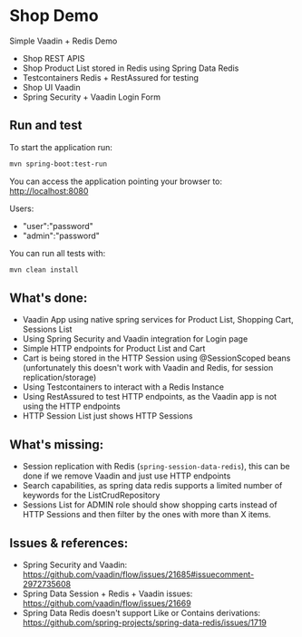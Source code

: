 # Shop Demo

Simple Vaadin + Redis Demo

- Shop REST APIS 
- Shop Product List stored in Redis using Spring Data Redis
- Testcontainers Redis + RestAssured for testing
- Shop UI Vaadin
- Spring Security + Vaadin Login Form

## Run and test

To start the application run: 

```sh
mvn spring-boot:test-run
```
You can access the application pointing your browser to: [http://localhost:8080](http://localhost:8080)

Users:
- "user":"password"
- "admin":"password"

You can run all tests with:
```sh
mvn clean install
```

## What's done: 
- Vaadin App using native spring services for Product List, Shopping Cart, Sessions List
- Using Spring Security and Vaadin integration for Login page
- Simple HTTP endpoints for Product List and Cart
- Cart is being stored in the HTTP Session using @SessionScoped beans (unfortunately this doesn't work with Vaadin and Redis, for session replication/storage)
- Using Testcontainers to interact with a Redis Instance
- Using RestAssured to test HTTP endpoints, as the Vaadin app is not using the HTTP endpoints
- HTTP Session List just shows HTTP Sessions

## What's missing: 
- Session replication with Redis (`spring-session-data-redis`), this can be done if we remove Vaadin and just use HTTP endpoints
- Search capabilities, as spring data redis supports a limited number of keywords for the ListCrudRepository
- Sessions List for ADMIN role should show shopping carts instead of HTTP Sessions and then filter by the ones with more than X items.


## Issues & references: 

- Spring Security and Vaadin: https://github.com/vaadin/flow/issues/21685#issuecomment-2972735608 
- Spring Data Session + Redis + Vaadin issues: https://github.com/vaadin/flow/issues/21669
- Spring Data Redis doesn't support Like or Contains derivations: https://github.com/spring-projects/spring-data-redis/issues/1719